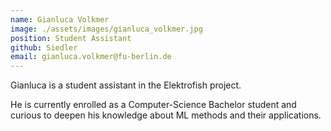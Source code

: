 ```yaml
---
name: Gianluca Volkmer
image: ./assets/images/gianluca_volkmer.jpg
position: Student Assistant
github: Siedler
email: gianluca.volkmer@fu-berlin.de
---
```


Gianluca is a student assistant in the Elektrofish project.

He is currently enrolled as a Computer-Science Bachelor student and curious to deepen his knowledge about ML methods and their applications.
